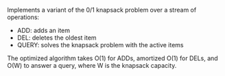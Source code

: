 Implements a variant of the 0/1 knapsack problem over a stream of operations:

- ADD: adds an item
- DEL: deletes the oldest item
- QUERY: solves the knapsack problem with the active items

The optimized algorithm takes O(1) for ADDs, amortized O(1) for DELs,
and O(W) to answer a query, where W is the knapsack capacity.
